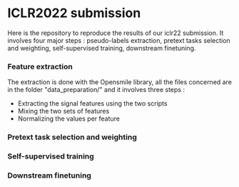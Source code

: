 # ICLR2022 submission
Here is the repository to reproduce the results of our iclr22 submission. It involves four major steps : pseudo-labels extraction, pretext tasks selection and weighting, self-supervised training, downstream finetuning. 


### Feature extraction
The extraction is done with the Opensmile library, all the files concerned are in the folder "data\_preparation/" and it involves three steps : 
- Extracting the signal features using the two scripts 
- Mixing the two sets of features
- Normalizing the values per feature


### Pretext task selection and weighting 



### Self-supervised training



### Downstream finetuning



